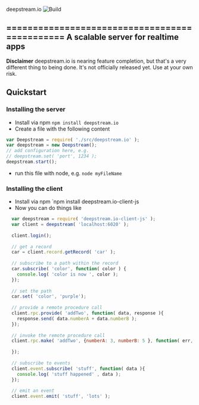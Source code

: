 deepstream.io ![Build](https://travis-ci.org/hoxton-one/deepstream.io.svg?branch=master)

==============================================
A scalable server for realtime apps
----------------------------------------------

**Disclaimer** deepstream.io is nearing feature completion, but that's a very different thing to being done. It's not officially released yet. Use at your own risk.

Quickstart
---------------------------------------------

### Installing the server
- Install via npm `npm install deepstream.io`
- Create a file with the following content
```javascript
var Deepstream = require( './src/deepstream.io' );
var deepstream = new Deepstream();
// add configuration here, e.g.
// deepstream.set( 'port', 1234 );
deepstream.start();
```
- run this file with node, e.g. `node myFileName`


### Installing the client
- Install via npm `npm install deepstream.io-client-js
- Now you can do things like
```javascript
  var deepstream = require( 'deepstream.io-client-js' );
  var client = deepstream( 'localhost:6020' );
  
  client.login();
  
  // get a record
  car = client.record.getRecord( 'car' );
  
  // subscribe to a path within the record
  car.subscribe( 'color', function( color ) {
    console.log( 'color is now ', color );
  });
  
  // set the path
  car.set( 'color', 'purple');
  
  // provide a remote procedure call
  client.rpc.provide( 'addTwo', function( data, response ){
    response.send( data.numberA + data.numberB );
  });
  
  // invoke the remote procedure call
  client.rpc.make( 'addTwo', {numberA: 3, numberB: 5 }, function( err, result ){
  
  });
  
  // subscribe to events
  client.event.subscribe( 'stuff', function( data ){
    console.log( 'stuff happened' , data );
  });
  
  // emit an event
  client.event.emit( 'stuff', 'lots' );
```